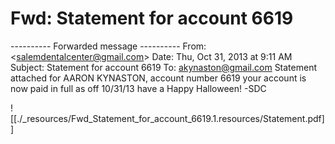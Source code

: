 # Fwd: Statement for account 6619

\---------- Forwarded message ----------
From: <[salemdentalcenter@gmail.com](mailto:salemdentalcenter@gmail.com)\>
Date: Thu, Oct 31, 2013 at 9:11 AM
Subject: Statement for account 6619
To: [akynaston@gmail.com](mailto:akynaston@gmail.com)
Statement attached for AARON KYNASTON, account number 6619
your account is now paid in full as off 10/31/13
have a Happy Halloween!
\-SDC

![[./_resources/Fwd_Statement_for_account_6619.1.resources/Statement.pdf]]
